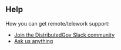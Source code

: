 ## Help

How you can get remote/telework support:

* [Join the DistributedGov Slack community](https://distributedgov.herokuapp.com/)
* [Ask us anything](https://docs.google.com/forms/d/e/1FAIpQLSe3EM481zf2DGmRhXbvrFdHLtbBxYH3pCOolznIfyOMk7IDzw/viewform?usp=sf_link)
